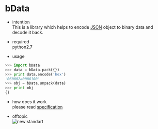 # bData
- intention  
This is a library which helps to encode [JSON](https://en.wikipedia.org/wiki/JSON) object to binary data and decode it back.

- required  
python2.7


- usage
```python
>>> import bData
>>> data = bData.pack({})
>>> print data.encode('hex')
'060002a0000100'
>>> obj = bData.unpack(data)
>>> print obj
{}
```

- how does it work  
please read [specification](/doc/specification.md)

- offtopic  
![new standart](http://imgs.xkcd.com/comics/standards.png)
